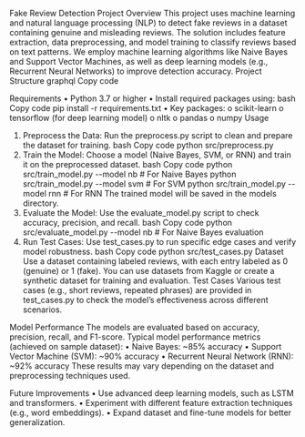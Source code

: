 Fake Review Detection Project
Overview
This project uses machine learning and natural language processing (NLP) to detect fake reviews in a dataset containing genuine and misleading reviews. The solution includes feature extraction, data preprocessing, and model training to classify reviews based on text patterns. We employ machine learning algorithms like Naive Bayes and Support Vector Machines, as well as deep learning models (e.g., Recurrent Neural Networks) to improve detection accuracy.
Project Structure
graphql
Copy code

Requirements
•	Python 3.7 or higher
•	Install required packages using:
bash
Copy code
pip install -r requirements.txt
•	Key packages:
o	scikit-learn
o	tensorflow (for deep learning model)
o	nltk
o	pandas
o	numpy
Usage
1.	Preprocess the Data: Run the preprocess.py script to clean and prepare the dataset for training.
bash
Copy code
python src/preprocess.py
2.	Train the Model: Choose a model (Naive Bayes, SVM, or RNN) and train it on the preprocessed dataset.
bash
Copy code
python src/train_model.py --model nb   # For Naive Bayes
python src/train_model.py --model svm  # For SVM
python src/train_model.py --model rnn  # For RNN
The trained model will be saved in the models directory.
3.	Evaluate the Model: Use the evaluate_model.py script to check accuracy, precision, and recall.
bash
Copy code
python src/evaluate_model.py --model nb  # For Naive Bayes evaluation
4.	Run Test Cases: Use test_cases.py to run specific edge cases and verify model robustness.
bash
Copy code
python src/test_cases.py
Dataset
Use a dataset containing labeled reviews, with each entry labeled as 0 (genuine) or 1 (fake). You can use datasets from Kaggle or create a synthetic dataset for training and evaluation.
Test Cases
Various test cases (e.g., short reviews, repeated phrases) are provided in test_cases.py to check the model’s effectiveness across different scenarios.

Model Performance
The models are evaluated based on accuracy, precision, recall, and F1-score. Typical model performance metrics (achieved on sample dataset):
•	Naive Bayes: ~85% accuracy
•	Support Vector Machine (SVM): ~90% accuracy
•	Recurrent Neural Network (RNN): ~92% accuracy
These results may vary depending on the dataset and preprocessing techniques used.

Future Improvements
•	Use advanced deep learning models, such as LSTM and transformers.
•	Experiment with different feature extraction techniques (e.g., word embeddings).
•	Expand dataset and fine-tune models for better generalization.


